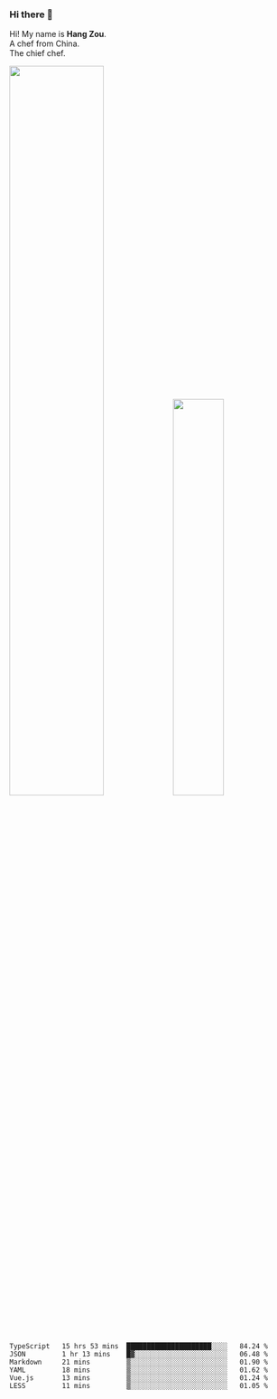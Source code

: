 ### Hi there 👋

Hi! My name is **Hang Zou**.  
A chef from China.  
The chief chef.

<img align="" width="57.5%" src="https://github-readme-stats.vercel.app/api?username=zouhangwithsweet&hide_title=true&hide_border=true&show_icons=true&include_all_commits=true&line_height=21" /><img align="" width="42.4%" src="https://github-readme-stats.vercel.app/api/top-langs/?username=zouhangwithsweet&hide_title=true&hide_border=true&layout=compact" />

<!--START_SECTION:waka-->

```text
TypeScript   15 hrs 53 mins  █████████████████████░░░░   84.24 %
JSON         1 hr 13 mins    █▓░░░░░░░░░░░░░░░░░░░░░░░   06.48 %
Markdown     21 mins         ▒░░░░░░░░░░░░░░░░░░░░░░░░   01.90 %
YAML         18 mins         ▒░░░░░░░░░░░░░░░░░░░░░░░░   01.62 %
Vue.js       13 mins         ▒░░░░░░░░░░░░░░░░░░░░░░░░   01.24 %
LESS         11 mins         ▒░░░░░░░░░░░░░░░░░░░░░░░░   01.05 %
```

<!--END_SECTION:waka-->
